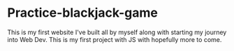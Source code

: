 # Practice-blackjack-game
This is my first website I've built all by myself along with starting my journey into Web Dev.
This is my first project with JS with hopefully more to come.
